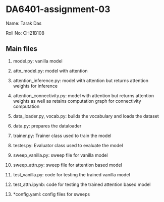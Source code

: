 # DA6401-assignment-03

Name: Tarak Das

Roll No: CH21B108

## Main files

1. model.py: vanilla model

2. attn_model.py: model with attention

3. attention_inference.py: model with attention but returns attention weights for inference

4. attention_connectivity.py: model with attention but returns attention weights as well as retains computation graph for connectivity computation

5. data_loader.py, vocab.py: builds the vocabulary and loads the dataset

6. data.py: prepares the dataloader

7. trainer.py: Trainer class used to train the model

8. tester.py: Evaluator class used to evaluate the model

9. sweep_vanilla.py: sweep file for vanilla model

10. sweep_attn.py: sweep file for attention based model

11. test_vanilla.py: code for testing the trained vanilla model

12. test_attn.ipynb: code for testing the trained attention based model 

13. *config.yaml: config files for sweeps